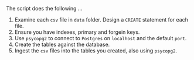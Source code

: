 
The script does the following ...
1. Examine each `csv` file in `data` folder. Design a `CREATE` statement for each file.
2. Ensure you have indexes, primary and forgein keys.
3. Use `psycopg2` to connect to `Postgres` on `localhost` and the default `port`.
4. Create the tables against the database.
5. Ingest the `csv` files into the tables you created, also using `psycopg2`.
